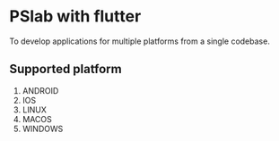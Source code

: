 # PSlab with flutter
To develop applications for multiple platforms from a single codebase.

## Supported platform
1. ANDROID
2. IOS
3. LINUX
4. MACOS
5. WINDOWS
